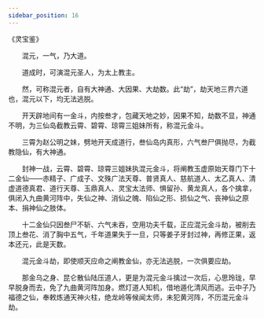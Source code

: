 ```yaml
---
sidebar_position: 16
---
```


《灵宝鉴》

　　混元，一气，乃大道。 
 
　　道成时，可演混元圣人，为太上教主。 
 
　　然，可称混元者，自有大神通、大因果、大劫数。此“劫”，劫天地三界六道也，混元以下，均无法逃脱。 
 
　　开天辟地间有一金斗，内按叁才，包藏天地之妙，因果不知，劫数不显，神通不明，为三仙岛截教云霄、碧霄、琼霄三姐妹所有，称混元金斗。 

　　三霄为赵公明之妹，劈地开天成道行，叁仙岛内真形，六气叁尸俱抛尽，为截教隐仙，有大神通。 
 
　　封神一战，云霄、碧霄、琼霄三姐妹执混元金斗，将阐教玉虚原始天尊门下十二金仙——赤精子、广成子、文殊广法天尊、普贤真人、慈航道人、太乙真人、清虚道德真君、道行天尊、玉鼎真人、灵宝太法师、惧留孙、黄龙真人，各个擒拿，俱闭入九曲黄河阵中，失仙之神、消仙之魄、陷仙之形、损仙之气、丧神仙之原本、捐神仙之肢体。 

　　十二金仙只因叁尸不斩、六气未吞，空用功夫千载，正应混元金斗劫，被削去顶上叁花、消了胸中五气，千年道果失于一旦，只等姜子牙封过神，再修正果，返本还元，此是天数。 
 
　　混元金斗劫，即使顺天应命之阐教金仙，亦无法逃脱，一次俱要应劫。 
 
　　那金乌之身、昆仑散仙陆压道人，更是为混元金斗擒过一次后，心思玲珑，早早脱身而去，免了九曲黄河阵加身。燃灯道人知机，借地遁化清风而逃。云中子乃福德之仙，奉敕炼通天神火柱，绝龙岭等候闻太师，未犯黄河阵，不历混元金斗劫。 
 